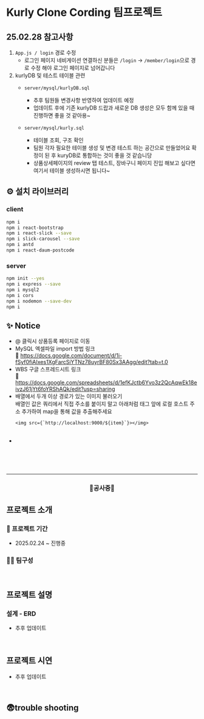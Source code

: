 

# Kurly Clone Cording 팀프로젝트

## 25.02.28 참고사항 
1. `App.js / login` 경로 수정 <br>
     - 로그인 페이지 네비게이션 연결하신 분들은  `/login`  -> `/member/login`으로 경로 수정 해야 로그인 페이지로 넘어갑니다
2. kurlyDB 및 테스트 테이블 관련 
     - `server/mysql/kurlyDB.sql`
          - 추후 팀원들 변경사항 반영하여 업데이트 예정
          - 업데이트 후에 기존 kurlyDB 드랍과 새로운 DB 생성은 모두 함께 있을 때 진행하면 좋을 것 같아용~ 
     
     - `server/mysql/kurly.sql` 
          - 테이블 조회, 구조 확인
          - 팀원 각자 필요한 테이블 생성 및 변경 테스트 하는 공간으로 만들었어요 확정이 된 후 kuryDB로 통합하는 것이 좋을 것 같습니당
          - 상품상세페이지의 review 탭 테스트, 장바구니 페이지 진입 해보고 싶다면 여기서 테이블 생성하시면 됩니다~ 


## ⚙️ 설치 라이브러리 
### client
```bash
npm i
npm i react-bootstrap
npm i react-slick --save
npm i slick-carousel --save
npm i antd
npm i react-daum-postcode
```

### server
```bash
npm init --yes
npm i express --save
npm i mysql2
npm i cors
npm i nodemon --save-dev
npm i
```
## ✨ Notice
- @ 클릭시 상품등록 페이지로 이동
- MySQL 엑셀파일 import 방법 링크 <br>
     🔗 https://docs.google.com/document/d/1i-fSyf0fiAIxes1XgFarcSiYTNz78uyrBF80Sx3AAgg/edit?tab=t.0  <br>
- WBS 구글 스프레드시트 링크 <br>
     🔗 https://docs.google.com/spreadsheets/d/1efKJctb6Yvo3z2QcAqwEk18eivzJ61jYt6foYRShAQk/edit?usp=sharing  <br>
- 배열에서 두개 이상 경로가 있는 이미지 불러오기  <br>
     배열인 값은  쿼리에서 직접 주소를 붙이지 말고 아래처럼 태그 앞에 로컬 호스트 주소 추가하여 map을 통해 값을 추출해주세요 
   ```
   <img src={`http://localhost:9000/${item}`}></img> 
   ```
   <br>
- 

<br><br><br>
   

---

### <p align="center">🚧공사중🚧</p>


## 프로젝트 소개
### 📆 프로젝트 기간
- 2025.02.24 ~ 진행중
### 🙋‍♀️ 팀구성

<br>

## 프로젝트 설명
### 설계 - ERD 
- 추후 업데이트
<br>

## 프로젝트 시연
- 추후 업데이트
<br>

## 😨trouble shooting



